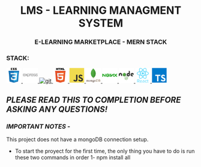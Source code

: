 <h1 align="center">LMS - LEARNING MANAGMENT SYSTEM</h1>
<h3 align="center">E-LEARNING MARKETPLACE - MERN STACK</h3>

<h3 align="left">STACK:</h3>
<p align="left"> <a href="https://www.w3schools.com/css/" target="_blank"> <img src="https://raw.githubusercontent.com/devicons/devicon/master/icons/css3/css3-original-wordmark.svg" alt="css3" width="40" height="40"/> </a> <a href="https://expressjs.com" target="_blank"> <img src="https://raw.githubusercontent.com/devicons/devicon/master/icons/express/express-original-wordmark.svg" alt="express" width="40" height="40"/> </a> <a href="https://git-scm.com/" target="_blank"> <img src="https://www.vectorlogo.zone/logos/git-scm/git-scm-icon.svg" alt="git" width="40" height="40"/> </a> <a href="https://www.w3.org/html/" target="_blank"> <img src="https://raw.githubusercontent.com/devicons/devicon/master/icons/html5/html5-original-wordmark.svg" alt="html5" width="40" height="40"/> </a> <a href="https://developer.mozilla.org/en-US/docs/Web/JavaScript" target="_blank"> <img src="https://raw.githubusercontent.com/devicons/devicon/master/icons/javascript/javascript-original.svg" alt="javascript" width="40" height="40"/> </a> <a href="https://www.mongodb.com/" target="_blank"> <img src="https://raw.githubusercontent.com/devicons/devicon/master/icons/mongodb/mongodb-original-wordmark.svg" alt="mongodb" width="40" height="40"/> </a> <a href="https://www.nginx.com" target="_blank"> <img src="https://raw.githubusercontent.com/devicons/devicon/master/icons/nginx/nginx-original.svg" alt="nginx" width="40" height="40"/> </a> <a href="https://nodejs.org" target="_blank"> <img src="https://raw.githubusercontent.com/devicons/devicon/master/icons/nodejs/nodejs-original-wordmark.svg" alt="nodejs" width="40" height="40"/> </a> <a href="https://reactjs.org/" target="_blank"> <img src="https://raw.githubusercontent.com/devicons/devicon/master/icons/react/react-original-wordmark.svg" alt="react" width="40" height="40"/> </a> <a href="https://www.typescriptlang.org/" target="_blank"> <img src="https://raw.githubusercontent.com/devicons/devicon/master/icons/typescript/typescript-original.svg" alt="typescript" width="40" height="40"/> </a> </p>

## _**PLEASE READ THIS TO COMPLETION BEFORE ASKING ANY QUESTIONS!**_

###

### _**IMPORTANT NOTES**_ -

This project does not have a mongoDB connection setup.

-   To start the proyect for the first time, the only thing you have to do is run these two commands in order
1- npm install all
<!-- 2- npm run dev

## Getting Started

This repository aims to assist you in beginning work on a MERN stack application for heroku deployment with a solid file structure as a foundation. To get started make a copy of this template repo for your project teams by clicking the green "Use this template" button above.

Since this project will hold both the client application and the server application there will be node modules in two different places. First run `npm install` from the root. After this you will run `npm run-script install-all` from the root. From now on run this command anytime you want to install all modules again. This is a script we have defined in package.json. Alternatively your group may choose to simplify this process by using yarn workspaces as specified [here](https://yarnpkg.com/lang/en/docs/workspaces/).

This app can be deployed directly to heroku since there is a script defined in package.json which will automatically handle building and deploying the app. For more information on deploying to heroku reference the extra resources at the bottom of this file.

## Available Scripts

Please note that any time the server is run in these scripts `nodemon` is used in place of `node` for easier development. If you are interested in how this works follow the nodemon In the project directory, you can run:

### `yarn workspace server dev`

Runs both the client app and the server app in development mode.<br>
Open [http://localhost:3000](http://localhost:3000) to view the client in the browser.

### `yarn workspace client start`

Runs just the client app in development mode.<br>
Open [http://localhost:3000](http://localhost:3000) to view the client in the browser.

### `yarn workspace server start`

Runs just the server in development mode.<br>

### `yarn workspace server build`

Builds the app for production to the `build` folder.<br>
It correctly bundles React in production mode and optimizes the build for the best performance.

If deploying to heroku this does not need to be run since it is handled by the heroku-postbuild script<br>

See the section about [deployment](https://facebook.github.io/create-react-app/docs/deployment) for more information.

## File structure

#### `client` - Holds the client application

-   #### `public` - This holds all of our static files
-   #### `src`
    -   #### `assets` - This folder holds assets such as images, docs, and fonts
    -   #### `components` - This folder holds all of the different components that will make up our views
    -   #### `views` - These represent a unique page on the website i.e. Home or About. These are still normal react components
    -   #### `App.js` - This is what renders all of our browser routes and different views
    -   #### `index.js` - This is what renders the react app by rendering App.js, should not change
-   #### `package.json` - Defines npm behaviors and packages for the client

#### `server` - Holds the server application

-   #### `config` - This holds our configuration files, like mongoDB uri
-   #### `controllers` - These hold all of the callback functions that each route will call
-   #### `models` - This holds all of our data models
-   #### `routes` - This holds all of our HTTP to URL path associations for each unique url
-   #### `tests` - This holds all of our server tests that we have defined
-   #### `server.js` - Defines npm behaviors and packages for the client

#### `package.json` - Defines npm behaviors like the scripts defined in the next section of the README

#### `.gitignore` - Tells git which files to ignore

#### `README` - This file!

## Learn More

To learn how to setup a local MongoDB instance for testing, check out how to [connect to MongoDB](https://docs.mongodb.com/guides/server/drivers/).

To learn how to deploy a full-stack web app to heroku, check out [this great guide](https://daveceddia.com/deploy-react-express-app-heroku/).

To learn React, check out the [React documentation](https://reactjs.org/).

backlogs:
1- falta logica boton disabled en registerform
2- corregir error en backend/controllers/auth.js
Error [ERR_HTTP_HEADERS_SENT]: Cannot set headers after they are sent to the client
at register (C:\Users\shalema\Documents\alanshalem\lms\backend\controllers\auth.js:26:30)
at register (C:\Users\shalema\Documents\alanshalem\lms\backend\controllers\auth.js:46:28)
3- si necesito tirar los puertos en uso abro cmd como admin y tiro taskkill /F /IM node.exe -->
